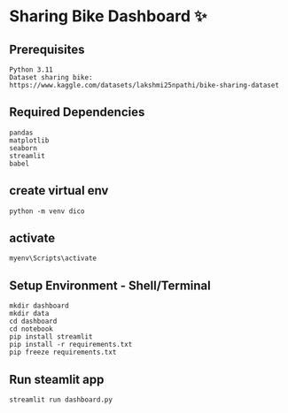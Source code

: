 # Sharing Bike Dashboard ✨


## Prerequisites
```
Python 3.11 
Dataset sharing bike: https://www.kaggle.com/datasets/lakshmi25npathi/bike-sharing-dataset
```

## Required Dependencies
```
pandas
matplotlib
seaborn
streamlit
babel
```

## create virtual env
```
python -m venv dico
```
## activate
```
myenv\Scripts\activate
```

## Setup Environment - Shell/Terminal
```
mkdir dashboard
mkdir data
cd dashboard
cd notebook
pip install streamlit
pip install -r requirements.txt
pip freeze requirements.txt

```

## Run steamlit app
```
streamlit run dashboard.py
```